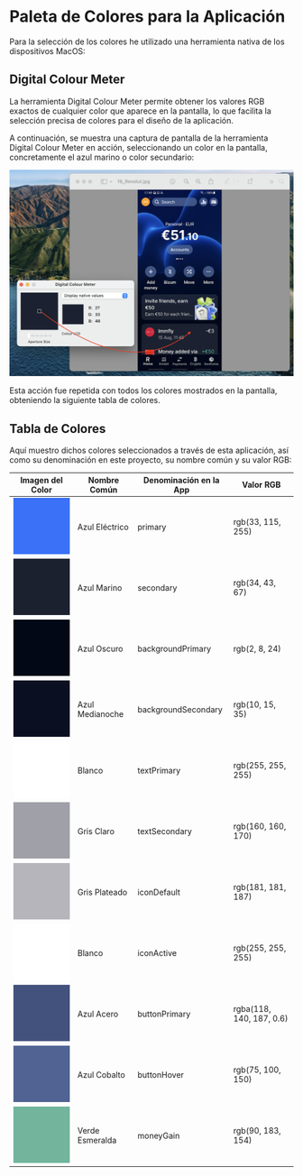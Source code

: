 # Paleta de Colores para la Aplicación

Para la selección de los colores he utilizado una herramienta nativa de los dispositivos MacOS:

## Digital Colour Meter

La herramienta Digital Colour Meter permite obtener los valores RGB exactos de cualquier color que aparece en la pantalla, lo que facilita la selección precisa de colores para el diseño de la aplicación.

A continuación, se muestra una captura de pantalla de la herramienta Digital Colour Meter en acción, seleccionando un color en la pantalla, concretamente el azul marino o color secundario:

![Digital Colour Meter en Uso](/docs/images/screenshots/digital-colour-meter-example.png)

Esta acción fue repetida con todos los colores mostrados en la pantalla, obteniendo la siguiente tabla de colores.

## Tabla de Colores

Aquí muestro dichos colores seleccionados a través de esta aplicación, así como su denominación en este proyecto, su nombre común y su valor RGB:

| Imagen del Color                                       | Nombre Común    | Denominación en la App | Valor RGB                |
| ------------------------------------------------------ | --------------- | ---------------------- | ------------------------ |
| ![Color](/docs/images/colors/primary.png)              | Azul Eléctrico  | primary                | rgb(33, 115, 255)        |
| ![Color](/docs/images/colors/secondary.png)            | Azul Marino     | secondary              | rgb(34, 43, 67)          |
| ![Color](/docs/images/colors/background-primary.png)   | Azul Oscuro     | backgroundPrimary      | rgb(2, 8, 24)            |
| ![Color](/docs/images/colors/background-secondary.png) | Azul Medianoche | backgroundSecondary    | rgb(10, 15, 35)          |
| ![Color](/docs/images/colors/text-primary.png)         | Blanco          | textPrimary            | rgb(255, 255, 255)       |
| ![Color](/docs/images/colors/text-secondary.png)       | Gris Claro      | textSecondary          | rgb(160, 160, 170)       |
| ![Color](/docs/images/colors/icon-default.png)         | Gris Plateado   | iconDefault            | rgb(181, 181, 187)       |
| ![Color](/docs/images/colors/icon-active.png)          | Blanco          | iconActive             | rgb(255, 255, 255)       |
| ![Color](/docs/images/colors/button-primary.png)       | Azul Acero      | buttonPrimary          | rgba(118, 140, 187, 0.6) |
| ![Color](/docs/images/colors/button-hover.png)         | Azul Cobalto    | buttonHover            | rgb(75, 100, 150)        |
| ![Color](/docs/images/colors/money-gain.png)           | Verde Esmeralda | moneyGain              | rgb(90, 183, 154)        |
